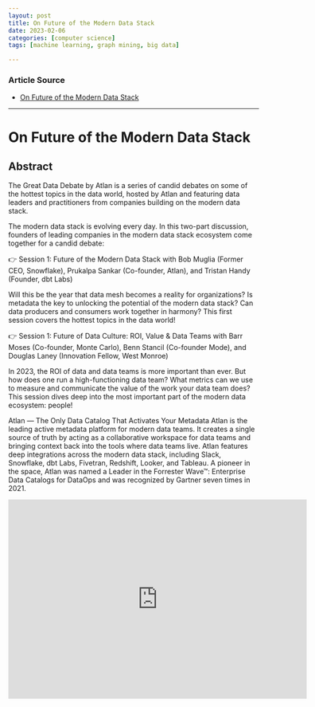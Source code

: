 ```yaml
---
layout: post
title: On Future of the Modern Data Stack   
date: 2023-02-06
categories: [computer science]
tags: [machine learning, graph mining, big data]

---
```


### Article Source

* [On Future of the Modern Data Stack](https://www.youtube.com/watch?v=sVvG2mkQwbw)


---

# On Future of the Modern Data Stack

## Abstract

The Great Data Debate by Atlan is a series of candid debates on some of the hottest topics in the data world, hosted by Atlan and featuring data leaders and practitioners from companies building on the modern data stack. 

The modern data stack is evolving every day. In this two-part discussion, founders of leading companies in the modern data stack ecosystem come together for a candid debate:

👉 Session 1: Future of the Modern Data Stack with Bob Muglia (Former CEO, Snowflake), Prukalpa Sankar (Co-founder, Atlan), and Tristan Handy (Founder, dbt Labs)

Will this be the year that data mesh becomes a reality for organizations? Is metadata the key to unlocking the potential of the modern data stack? Can data producers and consumers work together in harmony? This first session covers the hottest topics in the data world!

👉 Session 1: Future of Data Culture: ROI, Value & Data Teams with Barr Moses (Co-founder, Monte Carlo), Benn Stancil (Co-founder Mode), and Douglas Laney (Innovation Fellow, West Monroe)

In 2023, the ROI of data and data teams is more important than ever. But how does one run a high-functioning data team? What metrics can we use to measure and communicate the value of the work your data team does? This session dives deep into the most important part of the modern data ecosystem: people!

Atlan — The Only Data Catalog That Activates Your Metadata
Atlan is the leading active metadata platform for modern data teams. It creates a single source of truth by acting as a collaborative workspace for data teams and bringing context back into the tools where data teams live. Atlan features deep integrations across the modern data stack, including Slack, Snowflake, dbt Labs, Fivetran, Redshift, Looker, and Tableau. A pioneer in the space, Atlan was named a Leader in the Forrester Wave™: Enterprise Data Catalogs for DataOps and was recognized by Gartner seven times in 2021.

<iframe width="600" height="400" src="https://www.youtube.com/embed/sVvG2mkQwbw" title="YouTube video player" frameborder="0" allow="accelerometer; autoplay; clipboard-write; encrypted-media; gyroscope; picture-in-picture; web-share" allowfullscreen></iframe>